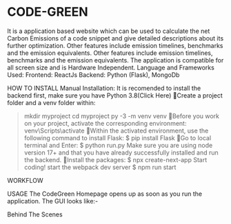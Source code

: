 # CODE-GREEN
It is a application based website which can be used to calculate the net Carbon Emissions of a code snippet and give detailed descriptions about its further optimization. Other features include emission timelines, benchmarks and the emission equivalents.
Other features include emission timelines, benchmarks and the emission equivalents.
The application is compatible for all screen size and is Hardware Independent.
Language and Frameworks Used:
Frontend: ReactJs
Backend: Python (Flask), MongoDb

HOW TO INSTALL
Manual Installation:
It is recomended to install the backend first, make sure you have Python 3.8(Click Here)
Create a project folder and a venv folder within:
> mkdir myproject
> cd myproject
> py -3 -m venv venv
Before you work on your project, activate the corresponding environment:
> venv\Scripts\activate
Within the activated environment, use the following command to install Flask:
$ pip install Flask
Go to local terminal and Enter:
$ python run.py
Make sure you are using node version 17+ and that you have already successfully installed and run the backend.
Install the packages: $ npx create-next-app
Start coding! start the webpack dev server $ npm run start













WORKFLOW


 
USAGE
The CodeGreen Homepage opens up as soon as you run the application. The GUI looks like:-































Behind The Scenes
